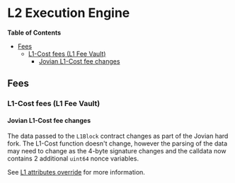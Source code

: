 # L2 Execution Engine

<!-- START doctoc generated TOC please keep comment here to allow auto update -->
<!-- DON'T EDIT THIS SECTION, INSTEAD RE-RUN doctoc TO UPDATE -->
**Table of Contents**

- [Fees](#fees)
  - [L1-Cost fees (L1 Fee Vault)](#l1-cost-fees-l1-fee-vault)
    - [Jovian L1-Cost fee changes](#jovian-l1-cost-fee-changes)

<!-- END doctoc generated TOC please keep comment here to allow auto update -->

## Fees

### L1-Cost fees (L1 Fee Vault)

#### Jovian L1-Cost fee changes

The data passed to the `L1Block` contract changes as part of the Jovian hard fork.
The L1-Cost function doesn't change, however the parsing of the data may need to
change as the 4-byte signature changes and the calldata now contains 2 additional
`uint64` nonce variables.

See [L1 attributes override](./l1-attributes.md#overview) for more information.
